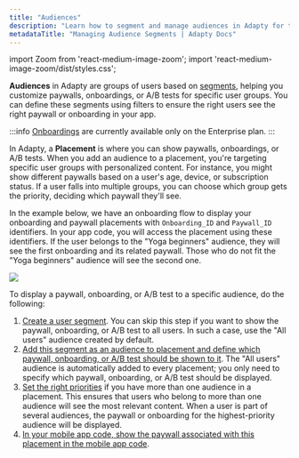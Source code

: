 ```yaml
---
title: "Audiences"
description: "Learn how to segment and manage audiences in Adapty for targeted subscription offers."
metadataTitle: "Managing Audience Segments | Adapty Docs"
---
```


import Zoom from 'react-medium-image-zoom';
import 'react-medium-image-zoom/dist/styles.css';

**Audiences** in Adapty are groups of users based on [segments](segments), helping you customize paywalls, onboardings, or A/B tests for specific user groups. You can define these segments using filters to ensure the right users see the right paywall or onboarding in your app.

:::info
[Onboardings](https://adapty.io/docs/onboardings) are currently available only on the Enterprise plan.
:::

In Adapty, a **Placement** is where you can show paywalls, onboardings, or A/B tests. When you add an audience to a placement, you're targeting specific user groups with personalized content. For instance, you might show different paywalls based on a user's age, device, or subscription status. If a user falls into multiple groups, you can choose which group gets the priority, deciding which paywall they'll see.

In the example below, we have an onboarding flow to display your onboarding and paywall placements with `Onboarding_ID` and `Paywall_ID` identifiers. In your app code, you will access the placement using these identifiers. If the user belongs to the "Yoga beginners" audience, they will see the first onboarding and its related paywall. Those who do not fit the "Yoga beginners" audience will see the second one.


<Zoom>
  <img src={require('./img/6bf7797-1_1.webp').default}
  style={{
    border: '1px solid #727272', /* border width and color */
    width: '700px', /* image width */
    display: 'block', /* for alignment */
    margin: '0 auto' /* center alignment */
  }}
/>
</Zoom>





To display a paywall, onboarding, or A/B test to a specific audience, do the following:

1. [Create a user segment](segments#creation). You can skip this step if you want to show the paywall, onboarding, or A/B test to all users. In such a case, use the "All users" audience created by default.
2. [Add this segment as an audience to placement and define which paywall, onboarding, or A/B test should be shown to it](add-audience-paywall-ab-test). The "All users" audience is automatically added to every placement; you only need to specify which paywall, onboarding, or A/B test should be displayed.
3. [Set the right priorities](change-audience-priority) if you have more than one audience in a placement. This ensures that users who belong to more than one audience will see the most relevant content. When a user is part of several audiences, the paywall or onboarding for the highest-priority audience will be displayed.
4. [In your mobile app code, show the paywall associated with this placement in the mobile app code](display-pb-paywalls).